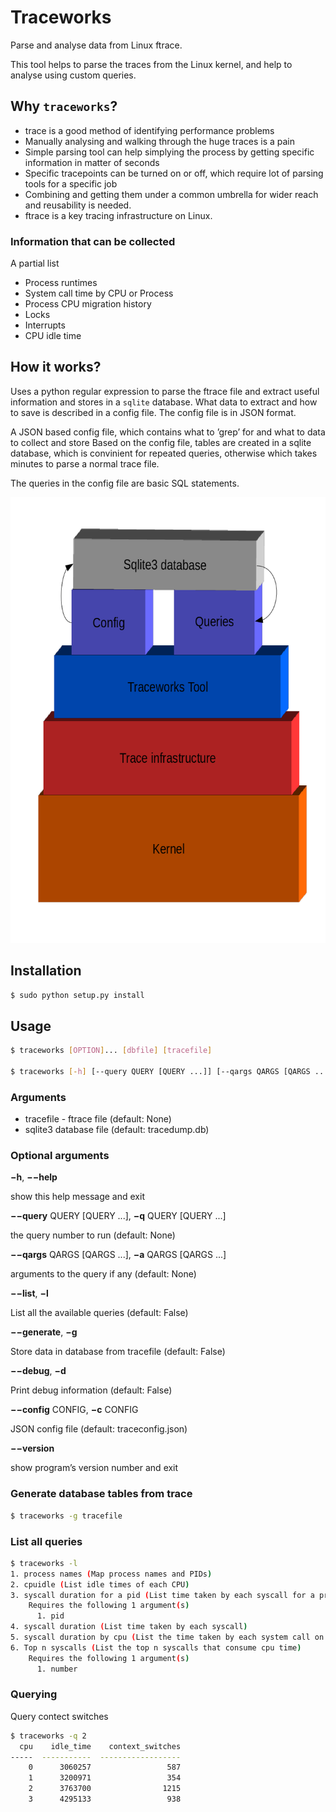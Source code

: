 # Traceworks

Parse and analyse data from Linux ftrace.

This tool helps to parse the traces from the Linux kernel, and help to analyse
using custom queries.

## Why `traceworks`?

* trace is a good method of identifying performance problems
* Manually analysing and walking through the huge traces is a pain
* Simple parsing tool can help simplying the process by getting specific
  information in matter of seconds
* Specific tracepoints can be turned on or off, which require lot of parsing
  tools for a specific job
* Combining and getting them under a common umbrella for wider reach and
  reusability is needed.
* ftrace is a key tracing infrastructure on Linux.

### Information that can be collected

A partial list

- Process runtimes
- System call time by CPU or Process
- Process CPU migration history
- Locks
- Interrupts
- CPU idle time

## How it works?

Uses a python regular expression to parse the ftrace file and extract useful
information and stores in a `sqlite` database. What data to extract and how to
save is described in a config file. The config file is in JSON format.

A JSON based config file, which contains what to ’grep’ for and what to data to
collect and store Based on the config file, tables are created in a sqlite
database, which is convinient for repeated queries, otherwise which takes
minutes to parse a normal trace file.

The queries in the config file are basic SQL statements.

![Traceworks Stack](/doc/imgs/traceworks-arch.png)

## Installation

```sh
$ sudo python setup.py install
```

## Usage

```sh
$ traceworks [OPTION]... [dbfile] [tracefile]

$ traceworks [-h] [--query QUERY [QUERY ...]] [--qargs QARGS [QARGS ...]] [--list] [--generate] [--debug] [--config CONFIG] [--version] [tracefile] [dbfile]
```

### Arguments

- tracefile - ftrace file (default: None)
- sqlite3 database file (default: tracedump.db)

### Optional arguments

**−h**, **−−help**

show this help message and exit

**−−query** QUERY \[QUERY ...\], **−q** QUERY \[QUERY ...\]

the query number to run (default: None)

**−−qargs** QARGS \[QARGS ...\], **−a** QARGS \[QARGS ...\]

arguments to the query if any (default: None)

**−−list**, **−l**

List all the available queries (default: False)

**−−generate**, **−g**

Store data in database from tracefile (default: False)

**−−debug**, **−d**

Print debug information (default: False)

**−−config** CONFIG, **−c** CONFIG

JSON config file (default: traceconfig.json)

**−−version**

show program’s version number and exit

### Generate database tables from trace

```sh
$ traceworks -g tracefile
```

### List all queries

```sh
$ traceworks -l
1. process names (Map process names and PIDs)
2. cpuidle (List idle times of each CPU)
3. syscall duration for a pid (List time taken by each syscall for a process)
    Requires the following 1 argument(s)
      1. pid
4. syscall duration (List time taken by each syscall)
5. syscall duration by cpu (List the time taken by each system call on each CPU)
6. Top n syscalls (List the top n syscalls that consume cpu time)
    Requires the following 1 argument(s)
      1. number
```


### Querying

Query contect switches
```sh
$ traceworks -q 2
  cpu    idle_time    context_switches
-----  -----------  ------------------
    0      3060257                 587
    1      3200971                 354
    2      3763700                1215
    3      4295133                 938
```
